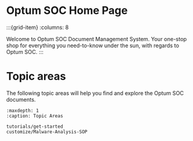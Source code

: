 # Optum SOC Home Page

:::{grid-item}
:columns: 8

Welcome to Optum SOC Document Management System. Your one-stop shop for everything you need-to-know under the sun, with regards to Optum SOC.
:::

# Topic areas

The following topic areas will help you find and explore the Optum SOC documents.

```{toctree}
:maxdepth: 1
:caption: Topic Areas

tutorials/get-started
customize/Malware-Analysis-SOP
```
